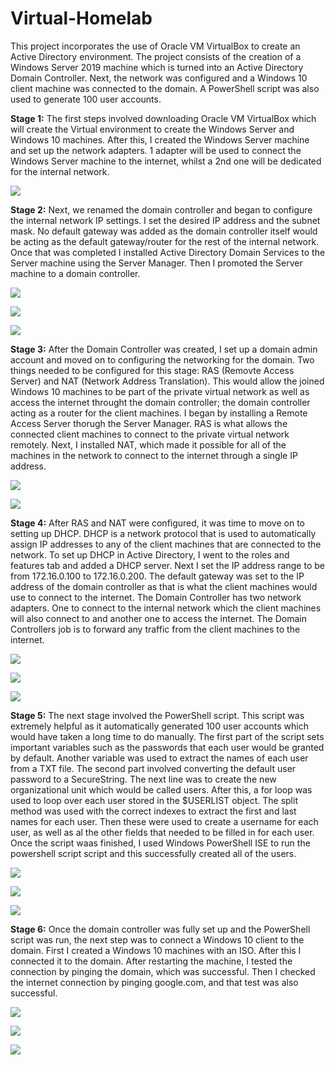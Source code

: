 # Virtual-Homelab
This project incorporates the use of Oracle VM VirtualBox to create an Active Directory environment. The project consists of the creation of a Windows Server 2019 machine which is turned into an Active Directory Domain Controller. Next, the network was configured and a Windows 10 client machine was connected to the domain. A PowerShell script was also used to generate 100 user accounts. 

**Stage 1:** The first steps involved downloading Oracle VM VirtualBox which will create the Virtual environment to create the Windows Server and Windows 10 machines. After this, I created the Windows Server machine and set up the network adapters. 1 adapter will be used to connect the Windows Server machine to the internet, whilst a 2nd one will be dedicated for the internal network.

![](images/SS1+2.png)

**Stage 2:** Next, we renamed the domain controller and began to configure the internal network IP settings. I set the desired IP address and the subnet mask. No default gateway was added as the domain controller itself would be acting as the default gateway/router for the rest of the internal network. Once that was completed I installed Active Directory Domain Services to the Server machine using the Server Manager. Then I promoted the Server machine to a domain controller.

![](images/SS5.png)

![](images/SS6.png)

![](images/SS7.png)

**Stage 3:** After the Domain Controller was created, I set up a domain admin account and moved on to configuring the networking for the domain. Two things needed to be configured for this stage: RAS (Removte Access Server) and NAT (Network Address Translation). This would allow the joined Windows 10 machines to be part of the private virtual network as well as access the internet throught the domain controller; the domain controller acting as a router for the client machines. I began by installing a Remote Access Server thorugh the Server Manager. RAS is what allows the connected client machines to connect to the private virtual network remotely. Next, I installed NAT, which made it possible for all of the machines in the network to connect to the internet through a single IP address. 

![](images/SS8.png)

![](images/SS9.png)

**Stage 4:** After RAS and NAT were configured, it was time to move on to setting up DHCP. DHCP is a network  protocol that is used to automatically assign IP addresses to any of the client machines that are connected to the network. To set up DHCP in Active Directory, I went to the roles and features tab and added a DHCP server. Next I set the IP address range to be from 172.16.0.100 to 172.16.0.200. The default gateway was set to the IP address of the domain controller as that is what the client machines would use to connect to the internet. The Domain Controller has two network adapters. One to connect to the internal network which the client machines will also connect to and another one to access the internet. The Domain Controllers job is to forward any traffic from the client machines to the internet.  

![](images/SS10.png)

![](images/SS11.png)

![](images/SS12.png)

**Stage 5:** The next stage involved the PowerShell script. This script was extremely helpful as it automatically generated 100 user accounts which would have taken a long time to do manually. The first part of the script sets important variables such as the passwords that each user would be granted by default. Another variable was used to extract the names of each user from a TXT file. The second part involved converting the default user password to a SecureString. The next line was to create the new organizational unit which would be called users. After this, a for loop was used to loop over each user stored in the $USERLIST object. The split method was used with the correct indexes to extract the first and last names for each user. Then these were used to create a username for each user, as well as al the other fields that needed to be filled in for each user. Once the script waas finished, I used Windows PowerShell ISE to run the powershell script script and this successfully created all of the users. 

![](images/ScriptSS.png)

![](images/SS14.png)

![](images/SS15.png)

**Stage 6:** Once the domain controller was fully set up and the PowerShell script was run, the next step was to connect a Windows 10 client to the domain. First I created a Windows 10 machines with an ISO. After this I connected it to the domain. After restarting the machine, I tested the connection by pinging the domain, which was successful. Then I checked the internet connection by pinging google.com, and that test was also successful. 

![](images/SS16.png)

![](images/SS18.png)

![](images/SS17.png)
